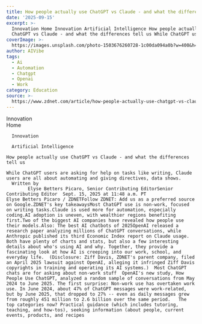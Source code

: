 ```yaml
---
title: How people actually use ChatGPT vs Claude - and what the differences tell us
date: '2025-09-15'
excerpt: >-
  Innovation Home Innovation Artificial Intelligence How people actually use
  ChatGPT vs Claude - and what the differences tell us While ChatGPT users ar...
coverImage: >-
  https://images.unsplash.com/photo-1503676260728-1c00da094a0b?w=400&h=200&fit=crop&auto=format
author: AIVibe
tags:
  - Ai
  - Automation
  - Chatgpt
  - Openai
  - Work
category: Education
source: >-
  https://www.zdnet.com/article/how-people-actually-use-chatgpt-vs-claude-and-what-the-differences-tell-us/
---
```

Innovation      
      Home
    
      Innovation
    
      Artificial Intelligence
       
    How people actually use ChatGPT vs Claude - and what the differences tell us
     
    While ChatGPT users are asking for help on tasks like writing, Claude users are all about automating and giving directives, data shows.
      Written by 
            Elyse Betters Picaro, Senior Contributing EditorSenior Contributing Editor  Sept. 15, 2025 at 11:48 a.m. PT                             Elyse Betters Picaro / ZDNETFollow ZDNET: Add us as a preferred source on Google.ZDNET's key takeawaysMost ChatGPT use is non-work, focused on writing tasks.Claude is used more for automation, especially coding.AI adoption is uneven, with wealthier regions benefiting first.Two of the biggest AI companies have revealed how people use their models.Also: The best AI chatbots of 2025OpenAI released a research paper analyzing millions of ChatGPT conversations, while Anthropic published its third Economic Index report on Claude usage. Both have plenty of charts and stats, but also a few interesting details about who's using AI and why. Together, they provide a fascinating look at how AI is creeping into our work, school, and everyday life.  (Disclosure: Ziff Davis, ZDNET's parent company, filed an April 2025 lawsuit against OpenAI, alleging it infringed Ziff Davis copyrights in training and operating its AI systems.)  Most ChatGPT chats are for asking about non-work stuff  OpenAI's new study, How People Use ChatGPT, analyzed a random sample of conversations from May 2024 to June 2025. The first surprise: Non-work use has overtaken work use. In June 2024, about 47% of ChatGPT messages were work-related, but by June 2025, that dropped to 27% -- even as daily messages grew from roughly 451 million to 2.6 billion over the same period.   The top categories now? Practical guidance (which includes tutoring, teaching, and how-tos), seeking information (about people, current events, products, and recipes
